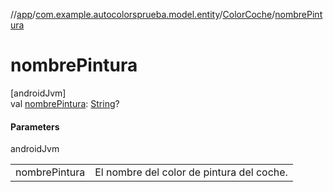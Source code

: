 //[app](../../../index.md)/[com.example.autocolorsprueba.model.entity](../index.md)/[ColorCoche](index.md)/[nombrePintura](nombre-pintura.md)

# nombrePintura

[androidJvm]\
val [nombrePintura](nombre-pintura.md): [String](https://kotlinlang.org/api/latest/jvm/stdlib/kotlin/-string/index.html)?

#### Parameters

androidJvm

| | |
|---|---|
| nombrePintura | El nombre del color de pintura del coche. |
